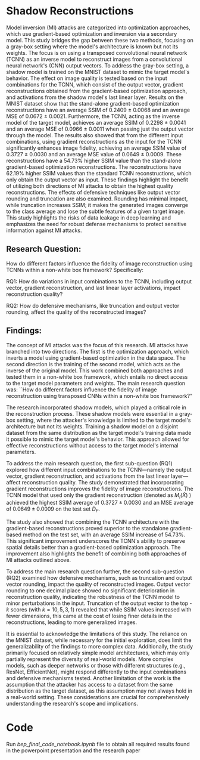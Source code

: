 # Shadow Reconstructions

Model inversion (MI) attacks are categorized into optimization approaches, which use gradient-based optimization and inversion via a secondary model. This study bridges the gap between these two methods, focusing on a gray-box setting where the model's architecture is known but not its weights. The focus is on using a transposed convolutional neural network (TCNN) as an inverse model to reconstruct images from a convolutional neural network's (CNN) output vectors. To address the gray-box setting, a shadow model is trained on the MNIST dataset to mimic the target model's behavior. The effect on image quality is tested based on the input combinations for the TCNN, which consist of the output vector, gradient reconstructions obtained from the gradient-based optimization approach, and activations from the shadow model's last linear layer. Results on the MNIST dataset show that the stand-alone gradient-based optimization reconstructions have an average SSIM of 0.2409 $\pm$ 0.0068 and an average MSE of 0.0672 $\pm$ 0.0021. Furthermore, the TCNN, acting as the inverse model of the target model, achieves an average SSIM of 0.2298 $\pm$ 0.0041 and an average MSE of 0.0966 $\pm$ 0.0011 when passing just the output vector through the model. The results also showed that from the different input combinations, using gradient reconstructions as the input for the TCNN significantly enhances image fidelity, achieving an average SSIM value of 0.3727 $\pm$ 0.0030 and an average MSE value of 0.0649 $\pm$ 0.0009. These reconstructions have a 54.73\% higher SSIM value than the stand-alone gradient-based optimization reconstructions. The reconstructions have 62.19\% higher SSIM values than the standard TCNN reconstructions, which only obtain the output vector as input. These findings highlight the benefit of utilizing both directions of MI attacks to obtain the highest quality reconstructions. The effects of defensive techniques like output vector rounding and truncation are also examined. Rounding has minimal impact, while truncation increases SSIM; it makes the generated images converge to the class average and lose the subtle features of a given target image. This study highlights the risks of data leakage in deep learning and emphasizes the need for robust defense mechanisms to protect sensitive information against MI attacks.


## Research Question:
How do different factors influence the fidelity of image reconstruction using TCNNs within a non-white box framework? Specifically:

RQ1: How do variations in input combinations to the TCNN, including output vector, gradient reconstruction, and last linear layer activations, impact reconstruction quality?    

RQ2: How do defensive mechanisms, like truncation and output vector rounding, affect the quality of the reconstructed images?

## Findings:
The concept of MI attacks was the focus of this research. MI attacks have branched into two directions. The first is the optimization approach, which inverts a model using gradient-based optimization in the data space. The second direction is the training of the second model, which acts as the inverse of the original model. This work combined both approaches and tested them in a non-white box framework, which entails no direct access to the target model parameters and weights. The main research question was: ``How do different factors influence the fidelity of image reconstruction using transposed CNNs within a non-white box framework?" 

The research incorporated shadow models, which played a critical role in the reconstruction process. These shadow models were essential in a gray-box setting, where the attacker's knowledge is limited to the target model's architecture but not its weights. Training a shadow model on a disjoint dataset from the same distribution as the target model's training data made it possible to mimic the target model's behavior. This approach allowed for effective reconstructions without access to the target model's internal parameters.

To address the main research question, the first sub-question (RQ1) explored how different input combinations to the TCNN—namely the output vector, gradient reconstruction, and activations from the last linear layer—affect reconstruction quality. The study demonstrated that incorporating gradient reconstructions improves the fidelity of image reconstructions. The TCNN model that used only the gradient reconstruction (denoted as $M_I(\tilde{X})$ ) achieved the highest SSIM average of $0.3727 \pm 0.0030$ and an MSE average of $0.0649 \pm 0.0009$ on the test set $D_F$.

The study also showed that combining the TCNN architecture with the gradient-based reconstructions proved superior to the standalone gradient-based method on the test set, with an average SSIM increase of $54.73\%$. This significant improvement underscores the TCNN's ability to preserve spatial details better than a gradient-based optimization approach. The improvement also highlights the benefit of combining both approaches of MI attacks outlined above.

To address the main research question further, the second sub-question (RQ2) examined how defensive mechanisms, such as truncation and output vector rounding, impact the quality of reconstructed images. Output vector rounding to one decimal place showed no significant deterioration in reconstruction quality, indicating the robustness of the TCNN model to minor perturbations in the input. Truncation of the output vector to the top - $k$ scores (with $k=10, 5, 3, 1$) revealed that while SSIM values increased with fewer dimensions, this came at the cost of losing finer details in the reconstructions, leading to more generalized images.

It is essential to acknowledge the limitations of this study. The reliance on the MNIST dataset, while necessary for the initial exploration, does limit the generalizability of the findings to more complex data. Additionally, the study primarily focused on relatively simple model architectures, which may only partially represent the diversity of real-world models. More complex models, such as deeper networks or those with different structures (e.g., ResNet, EfficientNet), might respond differently to the input combinations and defensive mechanisms tested. Another limitation of the work is the assumption that the attacker has access to a dataset from the same distribution as the target dataset, as this assumption may not always hold in a real-world setting. These considerations are crucial for comprehensively understanding the research's scope and implications.

# Code

Run _bep_final_code_notebook.ipynb_ file to obtain all required results found in the powerpoint presentation and the research paper
